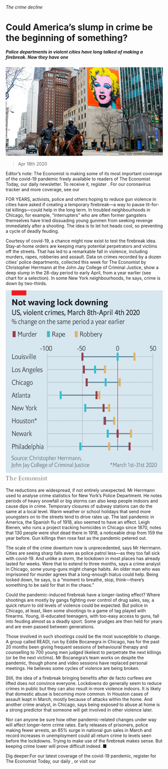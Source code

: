 ###### The crime decline

# Could America’s slump in crime be the beginning of something? 

##### Police departments in violent cities have long talked of making a firebreak. Now they have one 

![image](images/20200418_USP501.jpg) 

> Apr 18th 2020 

Editor’s note: The Economist is making some of its most important coverage of the covid-19 pandemic freely available to readers of The Economist Today, our daily newsletter. To receive it, register . For our coronavirus tracker and more coverage, see our 

FOR YEARS, activists, police and others hoping to reduce gun violence in cities have asked if creating a temporary firebreak—a way to pause tit-for-tat killings—could help in the long term. In troubled neighbourhoods in Chicago, for example, “interrupters” who are often former gangsters themselves have tried dissuading young gunmen from seeking revenge immediately after a shooting. The idea is to let hot heads cool, so preventing a cycle of deadly feuding.

Courtesy of covid-19, a chance might now exist to test the firebreak idea. Stay-at-home orders are keeping many potential perpetrators and victims off the streets. That has led to a remarkable fall in violence, including murders, rapes, robberies and assault. Data on crimes recorded by a dozen cities’ police departments, collected this week for The Economist by Christopher Herrmann at the John Jay College of Criminal Justice, show a deep slump in the 28-day period to early April, from a year earlier (see chart for a selection). In some New York neighbourhoods, he says, crime is down by two-thirds.

![image](images/20200418_USC224.png) 


The reductions are widespread, if not entirely unexpected. Mr Herrmann used to analyse crime statistics for New York’s Police Department. He notes periods of heavy snowfall or big storms can also keep people indoors and cause dips in crime. Temporary closures of subway stations can do the same at a local level. Warm weather or school holidays that send more youngsters on to the streets tend to drive rates up. The last pandemic in America, the Spanish flu of 1918, also seemed to have an effect. Leigh Bienen, who runs a project tracking homicides in Chicago since 1870, notes that 130 people were shot dead there in 1918, a noticeable drop from 159 the year before. Gun killings then rose fast as the pandemic petered out.


The scale of the crime downturn now is unprecedented, says Mr Herrmann. Cities are seeing sharp falls even as police patrol less—as they too fall sick with covid-19. And unlike a storm, the lockdown in most places has already lasted for weeks. Were that to extend to three months, says a crime analyst in Chicago, some young-guns might change habits. An older man who was imprisoned for murder agrees that a long-enough hiatus could help. Being locked down, he says, is a “moment to breathe, stop, think—there’s something to be said for that in the chaos.”

Could the pandemic-induced firebreak have a longer-lasting effect? Where shootings are mostly by gangs fighting over control of drug sales, say, a quick return to old levels of violence could be expected. But police in Chicago, at least, liken some shootings to a game of tag played with firearms. Young, ill-educated teenagers, with too-easy access to guns, fall into feuding almost as a deadly sport. Some grudges are then held for years and are even passed between generations.

Those involved in such shootings could be the most susceptible to change. A group called READI, run by Eddie Bocanegra in Chicago, has for the past 20 months been giving frequent sessions of behavioural therapy and counselling to 700 young men judged likeliest to perpetrate the next killings (or be the next victims). Mr Bocanegra’s team works on despite the pandemic, though phone and video sessions have replaced personal meetings. He believes some cycles of violence are being broken.

Still, the idea of a firebreak bringing benefits after de facto curfews are lifted does not convince everyone. Lockdowns do generally seem to reduce crimes in public but they can also result in more violence indoors. It is likely that domestic abuse is becoming more common. In Houston cases of assault leapt in March, mostly because of attacks within the home. And another crime analyst, in Chicago, says being exposed to abuse at home is a strong predictor that someone will get involved in other violence later.

Nor can anyone be sure how other pandemic-related changes under way will affect longer-term crime rates. Early releases of prisoners, police making fewer arrests, an 85% surge in national gun sales in March and record increases in unemployment could all return crime to levels seen before the lockdowns. Trying to make use of the firebreak makes sense. But keeping crime lower will prove difficult indeed. ■

Dig deeper:For our latest coverage of the covid-19 pandemic, register for The Economist Today, our daily , or visit our 

